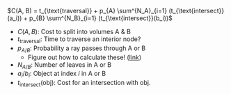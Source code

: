 $C(A, B) = t_{\text{traversal}} + p_{A} \sum^{N_A}_{i=1} (t_{\text{intersect}}(a_i)) + p_{B} \sum^{N_B}_{i=1} (t_{\text{intersect}}(b_i))$

* $C(A, B)$: Cost to split into volumes A & B
* $t_{\text{traversal}}$: Time to traverse an interior node?
* $p_{A/B}$: Probability a ray passes through A or B
  * Figure out how to calculate these! ([link](https://medium.com/@bromanz/how-to-create-awesome-accelerators-the-surface-area-heuristic-e14b5dec6160))
* $N_{A/B}$: Number of leaves in A or B
* $a_{i}/b_{i}$: Object at index $i$ in A or B
* $t_{\text{intersect}}(\text{obj})$: Cost for an intersection with $\text{obj}$.
